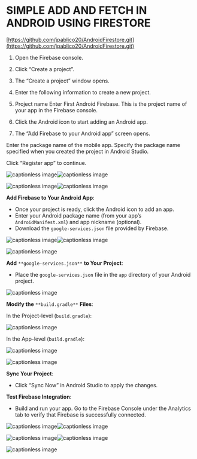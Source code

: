 SIMPLE ADD AND FETCH IN ANDROID USING FIRESTORE
===============================================

[https://github.com/jpablico20/AndroidFirestore.git](https://github.com/jpablico20/AndroidFirestore.git)



1.  Open the Firebase console.

2. Click “Create a project”.

3. The “Create a project” window opens.

4. Enter the following information to create a new project.

5. Project name
Enter First Android Firebase. This is the project name of your app in the Firebase console.

6. Click the Android icon to start adding an Android app.

7. The “Add Firebase to your Android app” screen opens.

Enter the package name of the mobile app. Specify the package name specified when you created the project in Android Studio.

Click “Register app” to continue.

![captionless image](https://miro.medium.com/v2/resize:fit:544/format:webp/1*Cjtjp1wJOoHXvVoTNNQCRw.png)![captionless image](https://miro.medium.com/v2/resize:fit:892/format:webp/1*b7raRQ6Vup1C_yhgPZmw1Q.png)

![captionless image](https://miro.medium.com/v2/resize:fit:730/format:webp/1*2G0Yxb8JKHQtKWZmmS5UcA.png)![captionless image](https://miro.medium.com/v2/resize:fit:1272/format:webp/1*ukyHIFPWDdLwp4n6ZP8NsQ.png)

**Add Firebase to Your Android App**:

*   Once your project is ready, click the Android icon to add an app.
*   Enter your Android package name (from your app’s `AndroidManifest.xml`) and app nickname (optional).
*   Download the `google-services.json` file provided by Firebase.

![captionless image](https://miro.medium.com/v2/resize:fit:1318/format:webp/1*hmc-mhTmeeR5LiCCCt1EiA.png)![captionless image](https://miro.medium.com/v2/resize:fit:684/format:webp/1*QtBACr_Hr13AQTFwjhP__g.png)

![captionless image](https://miro.medium.com/v2/format:webp/1*HN0mQ7yk34YoSpd7xeAqgg.png)

**Add** `**google-services.json**` **to Your Project**:

*   Place the `google-services.json` file in the `app` directory of your Android project.

![captionless image](https://miro.medium.com/v2/resize:fit:538/format:webp/1*Xf8Z94twchgQFY8YuawUxw.png)

**Modify the** `**build.gradle**` **Files**:

In the Project-level (`build.gradle`):

![captionless image](https://miro.medium.com/v2/resize:fit:1300/format:webp/1*m7wFkoir2dTfwDl2tDtipw.png)

In the App-level (`build.gradle`):

![captionless image](https://miro.medium.com/v2/resize:fit:908/format:webp/1*2UI9Q42XKVz3HEqIVh7Gcw.png)

![captionless image](https://miro.medium.com/v2/resize:fit:1400/format:webp/1*sSl3hq2r5TCJPafyzz5BLA.png)

**Sync Your Project**:

*   Click “Sync Now” in Android Studio to apply the changes.

**Test Firebase Integration**:

*   Build and run your app. Go to the Firebase Console under the Analytics tab to verify that Firebase is successfully connected.

![captionless image](https://miro.medium.com/v2/resize:fit:904/format:webp/1*eYZAQKGuhdCopreU4o0OHQ.png)![captionless image](https://miro.medium.com/v2/resize:fit:1098/format:webp/1*xzPW5K1R_h5V5drnm-iYsg.png)

![captionless image](https://miro.medium.com/v2/resize:fit:1460/format:webp/1*uMM101_UWSkmPNdEecVLTg.png)![captionless image](https://miro.medium.com/v2/resize:fit:542/format:webp/1*56k-hal9_PXMllP7Xp_MOQ.png)

![captionless image](https://miro.medium.com/v2/resize:fit:2000/format:webp/1*WXoB4YP3WthHDjzFqZixGA.png)
